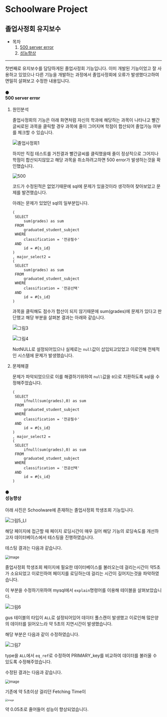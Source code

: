 # Schoolware Project



## 졸업사정회 유지보수



* 목차
  1. [500 server error](#500-server-error)
  2. [성능향상](#Improving)

-----------------------



첫번째로 유지보수를 담당하게된 졸업사정회 기능입니다. 이미 개발된 기능이었고 잘 사용하고 있었으나 다른 기능을 개발하는 과정에서 졸업사정회에 오류가 발생했다고하여 면밀히 살펴보고 수정한 내용입니다.



#### ● <div id="500-server-error">500 server error</div>

1. 원인분석

   졸업사정회의 기능은 아래 화면처럼 자신의 학과에 해당하는 과목이 나타나고 빨간글씨로된 과목을 클릭할 경우 과목에 줄이 그어지며 학점이 합산되어 졸업가능 여부를 체크할 수 있습니다.

   ![졸업사정회1](https://user-images.githubusercontent.com/78251137/106366849-ef339c00-6381-11eb-92e3-fd5b671ed0d4.png)

   

   하지만 직접 테스트를 거친결과 빨간글씨를 클릭했을때 줄이 정상적으로 그어지나 학점이 합산되지않았고 해당 과목을 취소하려고하면 500 error가 발생하는것을 확인했습니다.

    <img src="https://user-images.githubusercontent.com/78251137/106366108-09b74680-637d-11eb-86ee-e27bc1906c7b.png" alt="500"  />

   

   코드가 수정된적은 없었기때문에 sql에 문제가 있을것이라 생각하여 찾아보았고 문제를 발견했습니다.

   아래는 문제가 있었던 sql의 일부분입니다.

   ```mysql
   (
   	SELECT 
   		sum(grades) as sum
   	FROM
   	    graduated_student_subject
   	WHERE
   	    classification = '전공필수'
   	AND
   		id = #{s_id}
   )
   , major_select2 =
   (
   	SELECT 
   		sum(grades) as sum
   	FROM
   	    graduated_student_subject
   	WHERE
   	    classification = '전공선택'
   	AND
   	    id = #{s_id}
   )
   ```

   

   과목을 클릭해도 점수가 합산이 되지 않기때문에 sum(grades)에 문제가 있다고 판단했고 해당 부분을 살펴본 결과는 아래와 같습니다.

    ![그림3](https://user-images.githubusercontent.com/78251137/106368137-d24f9680-638a-11eb-9554-71c1072fc9a6.png)

    ![그림4](https://user-images.githubusercontent.com/78251137/106368164-fad79080-638a-11eb-9061-8ea6d0108b16.png)

   

   NotNULL로 설정되어있으나 실제로는 `null`값이 삽입되고있었고 이로인해 전체적인 시스템에 문제가 발생했습니다.

   

2. 문제해결

   문제가 파악되었으므로 이를 해결하기위하여 `null`값을 `0`으로 치환하도록 sql을 수정해주었습니다. 

   ```mysql
   (
   	SELECT 
   		ifnull(sum(grades),0) as sum
   	FROM
   	    graduated_student_subject
   	WHERE
   	    classification = '전공필수'
   	AND
   		id = #{s_id}
   )
   , major_select2 =
   (
   	SELECT 
   		ifnull(sum(grades),0) as sum
   	FROM
   	    graduated_student_subject
   	WHERE
   	    classification = '전공선택'
   	AND
   	    id = #{s_id}
   )
   ```

   

#### ● <div id="Improving">성능향상</div>

아래 사진은 Schoolware에 존재하는 졸업사정회 학생조회 기능입니다.

![그림5_LI](https://user-images.githubusercontent.com/78251137/106368507-4db24780-638d-11eb-92f5-55cd49571660.jpg)

해당 페이지에 접근할 때 페이지 로딩시간이 매우 길어 해당 기능의 로딩속도를 개선하고자 데이터베이스에서 테스팅을 진행하였습니다.



테스팅 결과는 다음과 같습니다.

 <img src="https://user-images.githubusercontent.com/78251137/106368579-f791d400-638d-11eb-9009-5269166e885f.png" alt="image" style="zoom:80%;" />

졸업사정회 학생조회 페이지에 필요한 데이터베이스를 불러오는데 걸리는시간이 약5초가 소요되었고 이로인하여 페이지를 로딩하는데 걸리는 시간이 길어지는것을 파악하였습니다.



이 부분을 수정하기위하여 mysql에서 `explain`명령어를 이용해 테이블을 살펴보았습니다.

![그림6](https://user-images.githubusercontent.com/78251137/106368700-075de800-638f-11eb-9721-14fa5b2190c7.png)

gus 테이블의 타입이 `ALL`로 설정되어있어 데이터 풀스캔이 발생했고 이로인해 많은양의 데이터를 읽어오느라 약 5초의 지연시간이 발생했습니다.



해당 부분은 다음과 같이 수정하였습니다.

![그림7](https://user-images.githubusercontent.com/78251137/106368701-07f67e80-638f-11eb-8712-aa685ea0d02f.png)

type을 `ALL`에서 `eq_ref`로 수정하여 PRIMARY_key를 비교하여 데이터를 불러올 수 있도록 수정해주었습니다.



수정된 결과는 다음과 같습니다.

 <img src="https://user-images.githubusercontent.com/78251137/106368579-f791d400-638d-11eb-9009-5269166e885f.png" alt="image" style="zoom:80%;" />

기존에 약 5초이상 걸리던 Fetching Time이

 <img src="https://user-images.githubusercontent.com/78251137/106368822-07aab300-6390-11eb-9bf0-1b8b5277103c.png" alt="image" style="zoom:50%;" />

약 0.05초로 줄어들어 성능이 향상되었습니다.

